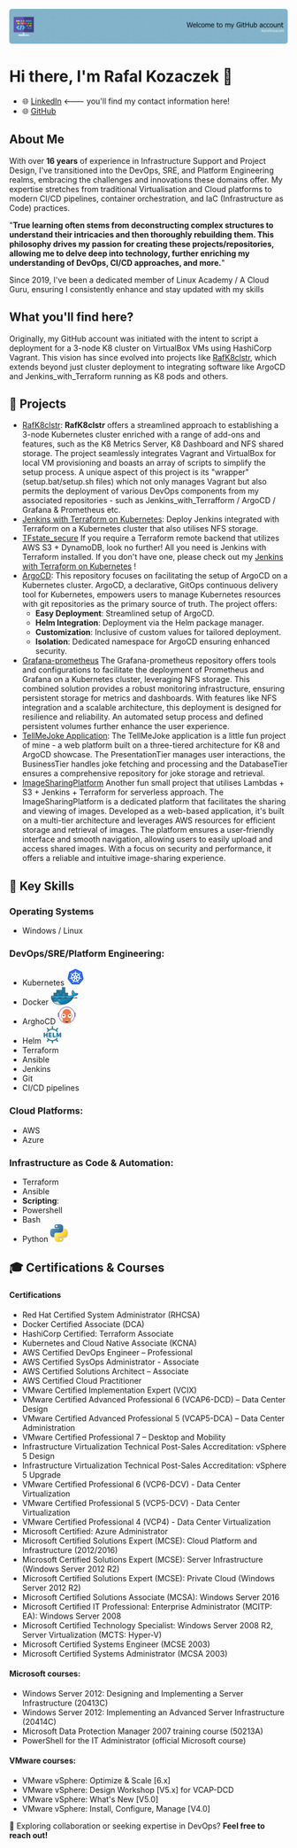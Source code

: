 ![Header](./github-header-image2.png)

# Hi there, I'm Rafal Kozaczek 👋

- 🌐 [LinkedIn](https://www.linkedin.com/in/rafalkozaczek/) <--- you'll find my contact information here!
- 🌐 [GitHub](https://github.com/kozraf)

## About Me

With over **16 years** of experience in Infrastructure Support and Project Design, I've transitioned into the DevOps, SRE, and Platform Engineering realms, 
embracing the challenges and innovations these domains offer. 
My expertise stretches from traditional Virtualisation and Cloud platforms to modern CI/CD pipelines, 
container orchestration, and IaC (Infrastructure as Code) practices.

"**True learning often stems from deconstructing complex structures to understand their intricacies and then thoroughly rebuilding them. 
This philosophy drives my passion for creating these projects/repositories, allowing me to delve deep into technology, further enriching my understanding of DevOps, CI/CD approaches, and more.**"


Since 2019, I've been a dedicated member of Linux Academy / A Cloud Guru, ensuring I consistently enhance and stay updated with my skills

## What you'll find here?

Originally, my GitHub account was initiated with the intent to script a deployment for a 3-node K8 cluster on VirtualBox VMs using HashiCorp Vagrant. 
This vision has since evolved into projects like [RafK8clstr](https://github.com/kozraf/RafK8clstr), 
which extends beyond just cluster deployment to integrating software like ArgoCD and Jenkins_with_Terraform running as K8 pods and others. 

## 🔭 Projects

- [RafK8clstr](#): **RafK8clstr** offers a streamlined approach to establishing a 3-node Kubernetes cluster enriched with a range of add-ons
and features, such as the K8 Metrics Server, K8 Dashboard and NFS shared storage. 
The project seamlessly integrates Vagrant and VirtualBox for local VM provisioning and boasts an array of scripts to simplify the setup process.
A unique aspect of this project is its "wrapper" (setup.bat/setup.sh files) which not only manages Vagrant but also permits the deployment of various 
DevOps components from my associated repositories - such as Jenkins_with_Terrafform / ArgoCD / Grafana & Prometheus etc.
- [Jenkins with Terraform on Kubernetes](https://github.com/kozraf/Jenkins_with_TF): Deploy Jenkins integrated with Terraform on a Kubernetes cluster that also utilises NFS storage.
- [TFstate_secure](https://github.com/kozraf/TFstate_secure) If you require a Terraform remote backend that utilizes AWS S3 + DynamoDB, look no further! All you need is Jenkins with Terraform installed. If you don't have one, please check out my [Jenkins with Terraform on Kubernetes](https://github.com/kozraf/Jenkins_with_TF) !
- [ArgoCD](https://github.com/kozraf/ArgoCD): This repository focuses on facilitating the setup of ArgoCD on a Kubernetes cluster. ArgoCD, a declarative, GitOps continuous delivery tool for Kubernetes, empowers users to manage Kubernetes resources with git repositories as the primary source of truth. The project offers:
  - **Easy Deployment**: Streamlined setup of ArgoCD.
  - **Helm Integration**: Deployment via the Helm package manager.
  - **Customization**: Inclusive of custom values for tailored deployment.
  - **Isolation**: Dedicated namespace for ArgoCD ensuring enhanced security.
- [Grafana-prometheus](https://github.com/kozraf/Grafana-prometheus) The Grafana-prometheus repository offers tools and configurations to facilitate the deployment of Prometheus and Grafana on a Kubernetes cluster, 
leveraging NFS storage. This combined solution provides a robust monitoring infrastructure, 
ensuring persistent storage for metrics and dashboards. With features like NFS integration and a scalable architecture, 
this deployment is designed for resilience and reliability. 
An automated setup process and defined persistent volumes further enhance the user experience.
- [TellMeJoke Application](https://github.com/kozraf/TellMeJoke): The TellMeJoke application is a little fun project of mine - a web platform built on a three-tiered architecture for K8 and ArgoCD showcase. 
The PresentationTier manages user interactions, the BusinessTier handles joke fetching and processing
and the DatabaseTier ensures a comprehensive repository for joke storage and retrieval. 
- [ImageSharingPlatform](https://github.com/kozraf/ImageSharingPlatform) Another fun small project that utilises Lambdas + S3 + Jenkins + Terraform for serverless approach. The ImageSharingPlatform is a dedicated platform that facilitates the sharing and viewing of images. 
Developed as a web-based application, it's built on a multi-tier architecture and leverages AWS resources for efficient storage and retrieval 
of images. The platform ensures a user-friendly interface and smooth navigation, allowing users to easily upload and access shared images. 
With a focus on security and performance, it offers a reliable and intuitive image-sharing experience.


## 🔧 Key Skills

### **Operating Systems**
- Windows / Linux
### **DevOps/SRE/Platform Engineering**:
- Kubernetes <a href="https://kubernetes.io/" title="kubernetes"><img src="k8.png" /></a>
- Docker <a href="https://www.docker.com/" title="Docker"><img src="docker.png" /></a>
- ArghoCD <a href="https://argo-cd.readthedocs.io/" title="argo-cd"><img src="argocd.png" /></a>
- Helm <a href="https://helm.sh/" title="helm"><img src="helm.png" /></a>
- Terraform
- Ansible
- Jenkins
- Git
- CI/CD pipelines
### **Cloud Platforms**:
- AWS
- Azure
### **Infrastructure as Code & Automation**:
- Terraform
- Ansible 
- **Scripting**:
- Powershell
- Bash
- Python <a href="https://www.python.org/" title="python"><img src="python.png" /></a>

## 🎓 Certifications & Courses

#### Certifications
- Red Hat Certified System Administrator (RHCSA)
- Docker Certified Associate (DCA)
- HashiCorp Certified: Terraform Associate
- Kubernetes and Cloud Native Associate (KCNA)
- AWS Certified DevOps Engineer – Professional
- AWS Certified SysOps Administrator - Associate
- AWS Certified Solutions Architect – Associate
- AWS Certified Cloud Practitioner
- VMware Certified Implementation Expert (VCIX)
- VMware Certified Advanced Professional 6 (VCAP6-DCD) – Data Center Design
- VMware Certified Advanced Professional 5 (VCAP5-DCA) – Data Center Administration
- VMware Certified Professional 7 – Desktop and Mobility
- Infrastructure Virtualization Technical Post-Sales Accreditation: vSphere 5 Design
- Infrastructure Virtualization Technical Post-Sales Accreditation: vSphere 5 Upgrade
- VMware Certified Professional 6 (VCP6-DCV) - Data Center Virtualization
- VMware Certified Professional 5 (VCP5-DCV) - Data Center Virtualization
- VMware Certified Professional 4 (VCP4) - Data Center Virtualization
- Microsoft Certified: Azure Administrator
- Microsoft Certified Solutions Expert (MCSE): Cloud Platform and Infrastructure (2012/2016)
- Microsoft Certified Solutions Expert (MCSE): Server Infrastructure (Windows Server 2012 R2)
- Microsoft Certified Solutions Expert (MCSE): Private Cloud (Windows Server 2012 R2)
- Microsoft Certified Solutions Associate (MCSA): Windows Server 2016
- Microsoft Certified IT Professional: Enterprise Administrator (MCITP: EA): Windows Server 2008
- Microsoft Certified Technology Specialist: Windows Server 2008 R2, Server Virtualization (MCTS: Hyper-V)
- Microsoft Certified Systems Engineer (MCSE 2003)
- Microsoft Certified Systems Administrator (MCSA 2003)
#### Microsoft courses:
- Windows Server 2012: Designing and Implementing a Server Infrastructure (20413C)
- Windows Server 2012: Implementing an Advanced Server Infrastructure (20414C)
- Microsoft Data Protection Manager 2007 training course (50213A)
- PowerShell for the IT Administrator (official Microsoft course)
####  VMware courses:
- VMware vSphere: Optimize & Scale [6.x]
- VMware vSphere: Design Workshop [V5.x] for VCAP-DCD
- VMware vSphere: What's New [V5.0]
- VMware vSphere: Install, Configure, Manage [V4.0]     

💼 Exploring collaboration or seeking expertise in DevOps? **Feel free to reach out!**

<!--
**kozraf/kozraf** is a ✨ _special_ ✨ repository because its `README.md` (this file) appears on your GitHub profile.

Here are some ideas to get you started:

- 🔭 I’m currently working on ...
- 🌱 I’m currently learning ...
- 👯 I’m looking to collaborate on ...
- 🤔 I’m looking for help with ...
- 💬 Ask me about ...
- 📫 How to reach me: ...
- 😄 Pronouns: ...
- ⚡ Fun fact: ...
-->
